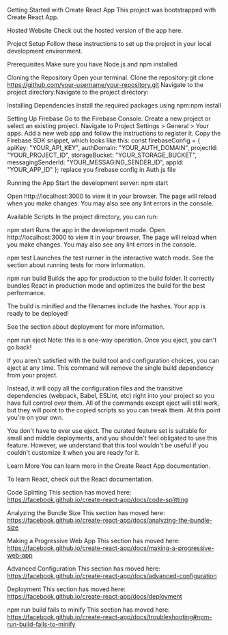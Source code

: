 Getting Started with Create React App
This project was bootstrapped with Create React App.

Hosted Website
Check out the hosted version of the app here.

Project Setup
Follow these instructions to set up the project in your local development environment.

Prerequisites
Make sure you have Node.js and npm installed.

Cloning the Repository
Open your terminal.
Clone the repository:git clone https://github.com/your-username/your-repository.git
Navigate to the project directory:Navigate to the project directory:



Installing Dependencies
Install the required packages using npm:npm install

Setting Up Firebase
Go to the Firebase Console.
Create a new project or select an existing project.
Navigate to Project Settings > General > Your apps.
Add a new web app and follow the instructions to register it.
Copy the Firebase SDK snippet, which looks like this:
const firebaseConfig = {
  apiKey: "YOUR_API_KEY",
  authDomain: "YOUR_AUTH_DOMAIN",
  projectId: "YOUR_PROJECT_ID",
  storageBucket: "YOUR_STORAGE_BUCKET",
  messagingSenderId: "YOUR_MESSAGING_SENDER_ID",
  appId: "YOUR_APP_ID"
};
replace you firebase config in Auth.js file

Running the App
Start the development server: npm start

Open http://localhost:3000 to view it in your browser. The page will reload when you make changes. You may also see any lint errors in the console.

Available Scripts
In the project directory, you can run:

npm start
Runs the app in the development mode.
Open http://localhost:3000 to view it in your browser. The page will reload when you make changes.
You may also see any lint errors in the console.

npm test
Launches the test runner in the interactive watch mode.
See the section about running tests for more information.

npm run build
Builds the app for production to the build folder.
It correctly bundles React in production mode and optimizes the build for the best performance.

The build is minified and the filenames include the hashes.
Your app is ready to be deployed!

See the section about deployment for more information.

npm run eject
Note: this is a one-way operation. Once you eject, you can't go back!

If you aren't satisfied with the build tool and configuration choices, you can eject at any time. This command will remove the single build dependency from your project.

Instead, it will copy all the configuration files and the transitive dependencies (webpack, Babel, ESLint, etc) right into your project so you have full control over them. All of the commands except eject will still work, but they will point to the copied scripts so you can tweak them. At this point you're on your own.

You don't have to ever use eject. The curated feature set is suitable for small and middle deployments, and you shouldn't feel obligated to use this feature. However, we understand that this tool wouldn't be useful if you couldn't customize it when you are ready for it.

Learn More
You can learn more in the Create React App documentation.

To learn React, check out the React documentation.

Code Splitting
This section has moved here: https://facebook.github.io/create-react-app/docs/code-splitting

Analyzing the Bundle Size
This section has moved here: https://facebook.github.io/create-react-app/docs/analyzing-the-bundle-size

Making a Progressive Web App
This section has moved here: https://facebook.github.io/create-react-app/docs/making-a-progressive-web-app

Advanced Configuration
This section has moved here: https://facebook.github.io/create-react-app/docs/advanced-configuration

Deployment
This section has moved here: https://facebook.github.io/create-react-app/docs/deployment

npm run build fails to minify
This section has moved here: https://facebook.github.io/create-react-app/docs/troubleshooting#npm-run-build-fails-to-minify




